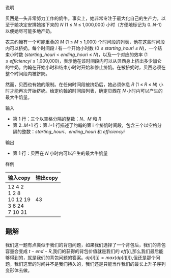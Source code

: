 说明

贝西是一头非常努力工作的奶牛。事实上，她非常专注于最大化自己的生产力，以至于她决定安排她接下来的 _N_ (1 ≤ _N_ ≤ 1,000,000) 小时（方便地标记为 0.._N_-1）以便她尽可能多地产奶。

农夫约翰有一个可能重叠的 _M_ (1 ≤ _M_ ≤ 1,000) 个时间段的列表，他在这些时间段内可以挤奶。每个时间段 _i_ 有一个开始小时数 (0 ≤ _starting_houri_ ≤ _N_)，一个结束小时数 (_starting_houri_ < _ending_houri_ ≤ _N_)，以及一个对应的效率 (1 ≤ _efficiencyi_ ≤ 1,000,000)，表示他在该时间段内可以从贝西身上挤出多少加仑的牛奶。约翰在开始小时和结束小时时开始和停止挤奶。在被挤奶时，贝西必须在整个时间段内被挤奶。

然而，贝西也有她的限制。在任何时间段被挤奶后，她必须休息 _R_ (1 ≤ _R_ ≤ _N_) 小时才能再次开始挤奶。给定约翰的时间段列表，确定贝西在 _N_ 小时内可以产生的最大牛奶量。

输入

* 第 1 行：三个以空格分隔的整数：_N_、_M_ 和 _R_  
* 第 2.._M_+1 行：第 _i_+1 行描述了约翰的第 i 个挤奶时间段，包含三个以空格分隔的整数：_starting_houri_、_ending_houri_ 和 _efficiencyi_

输出

* 第 1 行：贝西在 _N_ 小时内可以产生的最大牛奶量

样例

|输入copy|输出copy|
|---|---|
|12 4 2<br>1 2 8<br>10 12 19<br>3 6 24<br>7 10 31|43|


## 题解
我们这一题有点类似于我们的背包问题，如果我们选择了一个背包后，我们的背包容量会变成 $t-end-R$,我们的获得的背包价值就是我们的 $eff[i]$,那么我们最后能够得到的，就是我们的背包问题的答案。$dp[i][j]=max(dp[i][j])$,但还是那个问题，我们这里的时间并不是我们持久的，我们还是只能当作我们的最长上升子序列变形体去做。

